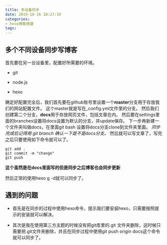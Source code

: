 ```yaml
---
title: 多设备同步
date: 2019-10-16 18:27:39
categories: 
- hexo博客搭建
tags:
---
```

## 多个不同设备同步写博客

首先要在另一台设备里，配置好所需要的环境。

- git

- node.js

- hexo

确定好配置完全后，我们首先要在github账号里设置一个**master**分支用于存放我们的网站配置文件。
这个master就是写在_config.yml文件里的分支。
然后我们创建第二个分支，**docs**用于存放网页文件，包括文章在内。
然后要在settings里面的branches设置将docs设置为默认的分支，并update保存。
下一步再新建一个文件夹叫做docs，在里面git bash 设置将docs分支clone到文件夹里面。
*同步完成后记得用 git branch 确认一下是不是docs分支。*
然后就可以写文章了，写完之后只要使用如下命令就可以了。

``` linux
git add . 
git commit -m "change"
git push

```

**这个虽然是在docs里面写的但是同步之后博客也会同步更新**

然后正常的使用hexo g -d就可以同步了。

## 遇到的问题

- 首先是在同步的过程中使用hexo命令，提示我们要安装hexo，只需要按照提示的安装就可以解决。

- 其次是我在使用第三方主题的时候没有把git库里的.git 文件夹删除，这时候只需要把.git文件夹删除，并且在同步过程中使用git push origin docs这个命令就可以同步了。
